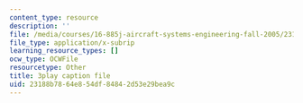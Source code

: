 ```yaml
---
content_type: resource
description: ''
file: /media/courses/16-885j-aircraft-systems-engineering-fall-2005/23188b7864e854df84842d53e29bea9c_k2jN_26m8LM.vtt
file_type: application/x-subrip
learning_resource_types: []
ocw_type: OCWFile
resourcetype: Other
title: 3play caption file
uid: 23188b78-64e8-54df-8484-2d53e29bea9c
---
```

